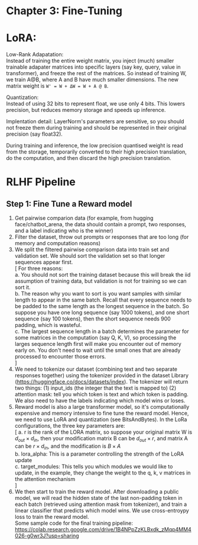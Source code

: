 # Chapter 3: Fine-Tuning


# LoRA:

Low-Rank Adapatation: </br>
Instead of training the entire weight matrix, you inject (much) smaller trainable adapater matrices into specific layers (say key, query, value in transformer), and freeze the rest of the matrices. So instead of training W, we train A@B, where A and B have much smaller dimensions. The new matrix weight is `W' = W + ΔW = W + A @ B`. </br>

Quantization: </br>
Instead of using 32 bits to represent float, we use only 4 bits. This lowers precision, but reduces memory storage and speeds up inference. </br>

Implentation detail: LayerNorm's parameters are sensitive, so you should not freeze them during training and should be represented in their original precision (say float32). </br>

During training and inference, the low precision quantised weight is read from the storage, temporarily converted to their high precision translation, do the computation, and then discard the high precision translation. </br>


# RLHF Pipeline

## Step 1: Fine Tune a Reward model

1. Get pairwise comparion data (for example, from hugging face/chatbot_arena, the data should contain a prompt, two responses, and a label indicating who is the winner)
2. Filter the dataset, throw out prompts or responses that are too long (for memory and computation reasons)
3. We split the filtered pairwise comparison data into train set and validation set. We should sort the validation set so that longer sequences appear first.</br>
[
For three reasons:</br>
a. You should not sort the training dataset because this will break the iid assumption of training data, but validation is not for training so we can sort it.</br>
b. The reason why you want to sort is you want samples with similar length to appear in the same batch. Recall that every sequence needs to be padded to the same length as the longest sequence in the batch. So suppose you have one long   sequence (say 1000 tokens), and one short sequence (say 100 tokens), then the short sequence needs 900 padding, which is wasteful.</br>
c. The largest sequence length in a batch determines the parameter for some matrices in the computation (say Q, K, V), so processing the larges sequence length first will make you encounter out of memory early on. You don't need to wait until the small ones that are already processed to encounter those errors.</br>
]
4. We need to tokenize our dataset (combining text and two separate responses together) using the tokenizer provided in the dataset Library (https://huggingface.co/docs/datasets/index). The tokenizer will return two things: (1) input_ids (the integer that the text is mapped to) (2) attention mask: tell you which token is text and which token is padding. We also need to have the labels indicating which model wins or loses.
5. Reward model is also a large transformer model, so it's computationally expensive and memory intensive to fine tune the reward model. Hence, we need to use LoRA and quantization (see BitsAndBytes). In the LoRa configurations, the three key parameters are: </br>
[
  a. r is the rank of the LORA matrix, so suppose your original matrix W is $d_{out} \times d_{in}$, then your modification matrix B can be $d_{out} \times r$, and matrix A can be $r \times d_{in}$, and the modification is $B \times A$ </br>
  b. lora_alpha: This is a parameter controlling the strength of the LoRA update </br>
  c.  target_modules: This tells you which modules we would like to update, in the example, they change the weight to the q, k, v matrices in the attention mechanism </br>
]
6. We then start to train the reward model. After downloading a public model, we will read the hidden state of the last non-padding token in each batch (retrieved using attention mask from tokenizer), and train a linear classifier that predicts which model wins. We use cross-entroypy loss to train the reward model. </br>
Some sample code for the final training pipeline: https://colab.research.google.com/drive/1B4NPpZzKLBxdk_zMqp4MM4026-g0wr3J?usp=sharing





